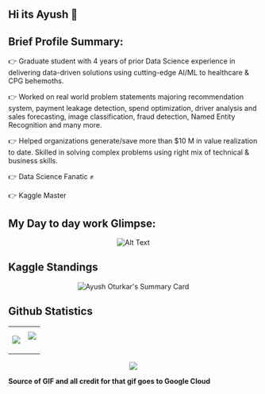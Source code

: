 ## Hi its Ayush 👋

## Brief Profile Summary:

👉 Graduate student with 4 years of prior Data Science experience in delivering data-driven solutions using cutting-edge AI/ML to healthcare & CPG behemoths.

👉 Worked on real world problem statements majoring recommendation system, payment leakage detection, spend optimization, driver analysis and sales forecasting, image classification, fraud detection, Named Entity Recognition and many more.

👉 Helped organizations generate/save more than $10 M in value realization to date. Skilled in solving complex problems using right mix of technical & business skills.

👉 Data Science Fanatic ✊

👉 Kaggle Master

## My Day to day work Glimpse:
<p align="center">
  <img src="https://blog.imarticus.org/wp-content/uploads/2020/05/de.gif" alt="Alt Text">
</p>


## Kaggle Standings
<p align="center">
<img align="center" src="https://kaggle-card.chienhsiang-hung.eu.org/api/svg?ayushnitb" alt="Ayush Oturkar's Summary Card" />
</p>

## Github Statistics
<table>
<tr>
<td>
<p align="center">
<img align="center" src="https://github-readme-stats.vercel.app/api?username=Ayush1695&include_all_commits=true&count_private=true&show_icons=true&line_height=20&theme=radical"/>
<td><img align="center" src="https://github-readme-stats.vercel.app/api/top-langs?username=Ayush1695&show_icons=true&locale=en&layout=compact&theme=radical" />
</p>
</td>
</tr>
</table>
<p align="center">
<img align="center" src="https://github-readme-streak-stats.herokuapp.com/?user=Ayush1695&theme=radical" />
</p>

**Source of GIF and all credit for that gif goes to Google Cloud**
